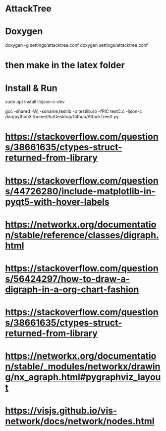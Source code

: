 # AttackTree

# Doxygen
doxygen -g settings/attacktree.conf
doxygen settings/attacktree.conf

# then make in the latex folder

# Install & Run

sudo apt install libjson-c-dev

gcc -shared -Wl,-soname,testlib -o testlib.so -fPIC testC.c -ljson-c
/bin/python3 /home/flo/Desktop/Github/AttackTree/t.py

# https://stackoverflow.com/questions/38661635/ctypes-struct-returned-from-library

# https://stackoverflow.com/questions/44726280/include-matplotlib-in-pyqt5-with-hover-labels
# https://networkx.org/documentation/stable/reference/classes/digraph.html
# https://stackoverflow.com/questions/56424297/how-to-draw-a-digraph-in-a-org-chart-fashion
# https://stackoverflow.com/questions/38661635/ctypes-struct-returned-from-library

# https://networkx.org/documentation/stable/_modules/networkx/drawing/nx_agraph.html#pygraphviz_layout
# https://visjs.github.io/vis-network/docs/network/nodes.html